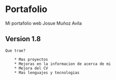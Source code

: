 # Portafolio
Mi portafolio web 
Josue Muñoz Avila


## Version 1.8
    
    Que trae?
    
        * Mas proyectos
        * Mejoras en la informacion de acerca de mi
        * Mejora del CV
        * Mas lenguajes y tecnologias
